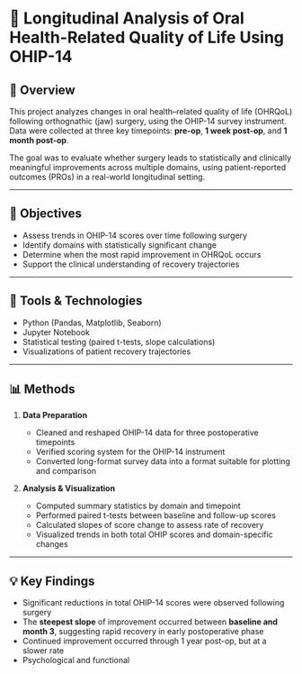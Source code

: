 # 🦷 Longitudinal Analysis of Oral Health-Related Quality of Life Using OHIP-14

## 📘 Overview

This project analyzes changes in oral health–related quality of life (OHRQoL) following orthognathic (jaw) surgery, using the OHIP-14 survey instrument. Data were collected at three key timepoints: **pre-op**, **1 week post-op**, and **1 month post-op**. 

The goal was to evaluate whether surgery leads to statistically and clinically meaningful improvements across multiple domains, using patient-reported outcomes (PROs) in a real-world longitudinal setting.

---

## 🎯 Objectives

- Assess trends in OHIP-14 scores over time following surgery
- Identify domains with statistically significant change
- Determine when the most rapid improvement in OHRQoL occurs
- Support the clinical understanding of recovery trajectories

---

## 🧰 Tools & Technologies

- Python (Pandas, Matplotlib, Seaborn)
- Jupyter Notebook
- Statistical testing (paired t-tests, slope calculations)
- Visualizations of patient recovery trajectories

---

## 📊 Methods

1. **Data Preparation**
   - Cleaned and reshaped OHIP-14 data for three postoperative timepoints
   - Verified scoring system for the OHIP-14 instrument
   - Converted long-format survey data into a format suitable for plotting and comparison

2. **Analysis & Visualization**
   - Computed summary statistics by domain and timepoint
   - Performed paired t-tests between baseline and follow-up scores
   - Calculated slopes of score change to assess rate of recovery
   - Visualized trends in both total OHIP scores and domain-specific changes

---

## 💡 Key Findings

- Significant reductions in total OHIP-14 scores were observed following surgery
- The **steepest slope** of improvement occurred between **baseline and month 3**, suggesting rapid recovery in early postoperative phase
- Continued improvement occurred through 1 year post-op, but at a slower rate
- Psychological and functional
